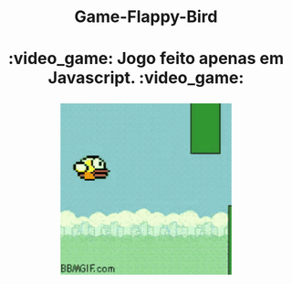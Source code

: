 <h1> <p align= "center">  Game-Flappy-Bird <h1>
 </p>



<p align= "center"> :video_game:  Jogo feito apenas em Javascript. :video_game:
</p>

<p align= "center"> 
  <img width="300" height="300" src="https://github.com/adrianysouzaa/Game-Flappy-Bird/blob/master/flappy%20bird.gif">
</p>
